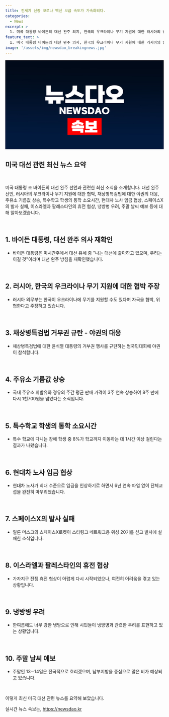 ```yaml
---
title: 전세계 신종 코로나 백신 보급 속도가 가속화되다.
categories:
  - News
excerpt: >
  1. 미국 대통령 바이든의 대선 완주 의지, 한국의 우크라이나 무기 지원에 대한 러시아의 반응, 채상병특검법에 대한 야권의 규탄, 주유소 기름값 상승, 특수 학교 학생의 통학 문제, 현대차 노사의 임금 협상 합의, 스페이스X의 로켓 발사 실패, 이스라엘과 팔레스타인의 가자지구 휴전 협상, 냉방병 우려, 주말 날씨 전망에 관한 다양한 뉴스 요약을 통해 지금 당장 알아야 할 핫 이슈들을 확인하세요. (150자)
feature_text: >
  1. 미국 대통령 바이든의 대선 완주 의지, 한국의 우크라이나 무기 지원에 대한 러시아의 반응, 채상병특검법에 대한 야권의 규탄, 주유소 기름값 상승, 특수 학교 학생의 통학 문제, 현대차 노사의 임금 협상 합의, 스페이스X의 로켓 발사 실패, 이스라엘과 팔레스타인의 가자지구 휴전 협상, 냉방병 우려, 주말 날씨 전망에 관한 다양한 뉴스 요약을 통해 지금 당장 알아야 할 핫 이슈들을 확인하세요. (150자)
image: '/assets/img/newsdao_breakingnews.jpg'
---
```


<p><img src="/assets/img/newsdao_breakingnews.jpg" alt="pcversion 속보" /></p>

<h2>미국 대선 관련 최신 뉴스 요약</h2>

<p data-ke-size="size16">&nbsp;</p>

<p>미국 대통령 조 바이든의 대선 완주 선언과 관련한 최신 소식을 소개합니다. 대선 완주 선언, 러시아의 우크라이나 무기 지원에 대한 협박, 채상병특검법에 대한 야권의 대응, 주유소 기름값 상승, 특수학교 학생의 통학 소요시간, 현대차 노사 임금 협상, 스페이스X의 발사 실패, 이스라엘과 팔레스타인의 휴전 협상, 냉방병 우려, 주말 날씨 예보 등에 대해 알아보겠습니다.</p></p>

<p data-ke-size="size16">&nbsp;</p>

<h2 data-ke-size="size26">1. 바이든 대통령, 대선 완주 의사 재확인</h2>

<ul>
<li>바이든 대통령은 미시간주에서 대선 유세 중 "나는 대선에 출마하고 있으며, 우리는 이길 것"이라며 대선 완주 방침을 재확인했습니다.</li>
</ul>

<p data-ke-size="size16">&nbsp;</p>

<h2 data-ke-size="size26">2. 러시아, 한국의 우크라이나 무기 지원에 대한 협박 주장</h2>

<ul>
<li>러시아 외무부는 한국이 우크라이나에 무기를 지원할 수도 있다며 자국을 협박, 위협한다고 주장하고 있습니다.</li>
</ul>

<p data-ke-size="size16">&nbsp;</p>

<h2 data-ke-size="size26">3. 채상병특검법 거부권 규탄 - 야권의 대응</h2>

<ul>
<li>채상병특검법에 대한 윤석열 대통령의 거부권 행사를 규탄하는 범국민대회에 야권이 참석합니다.</li>
</ul>

<p data-ke-size="size16">&nbsp;</p>

<h2 data-ke-size="size26">4. 주유소 기름값 상승</h2>

<ul>
<li>국내 주유소 휘발유와 경유의 주간 평균 판매 가격이 3주 연속 상승하여 8주 만에 다시 1천700원을 넘었다는 소식입니다.</li>
</ul>

<p data-ke-size="size16">&nbsp;</p>

<h2 data-ke-size="size26">5. 특수학교 학생의 통학 소요시간</h2>

<ul>
<li>특수 학교에 다니는 장애 학생 중 8%가 학교까지 이동하는 데 1시간 이상 걸린다는 결과가 나왔습니다.</li>
</ul>

<p data-ke-size="size16">&nbsp;</p>

<h2 data-ke-size="size26">6. 현대차 노사 임금 협상</h2>

<ul>
<li>현대차 노사가 최대 수준으로 임금을 인상하기로 하면서 6년 연속 파업 없이 단체교섭을 완전히 마무리했습니다.</li>
</ul>

<p data-ke-size="size16">&nbsp;</p>

<h2 data-ke-size="size26">7. 스페이스X의 발사 실패</h2>

<ul>
<li>일론 머스크의 스페이스X로켓이 스타링크 네트워크용 위성 20기를 싣고 발사에 실패한 소식입니다.</li>
</ul>

<p data-ke-size="size16">&nbsp;</p>

<h2 data-ke-size="size26">8. 이스라엘과 팔레스타인의 휴전 협상</h2>

<ul>
<li>가자지구 전쟁 휴전 협상이 어렵게 다시 시작되었으나, 여전히 어려움을 겪고 있는 상황입니다.</li>
</ul>

<p data-ke-size="size16">&nbsp;</p>

<h2 data-ke-size="size26">9. 냉방병 우려</h2>

<ul>
<li>한여름에도 너무 강한 냉방으로 인해 시민들이 냉방병과 관련한 우려를 표현하고 있는 상황입니다.</li>
</ul>

<p data-ke-size="size16">&nbsp;</p>

<h2 data-ke-size="size26">10. 주말 날씨 예보</h2>

<ul>
<li>주말인 13∼14일은 전국적으로 흐리겠으며, 남부지방을 중심으로 많은 비가 예상되고 있습니다.</li>
</ul>

<p data-ke-size="size16">&nbsp;</p>

<p>이렇게 최신 미국 대선 관련 뉴스를 요약해 보았습니다.</p>
실시간 뉴스 속보는, <a href="https://newsdao.kr" rel="dofollow">https://newsdao.kr</a>


